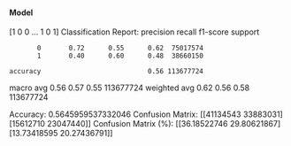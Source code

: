 #### Model
[1 0 0 ... 1 0 1]
Classification Report:
              precision    recall  f1-score   support

           0       0.72      0.55      0.62  75017574
           1       0.40      0.60      0.48  38660150

    accuracy                           0.56 113677724
   macro avg       0.56      0.57      0.55 113677724
weighted avg       0.62      0.56      0.58 113677724

Accuracy: 0.5645959537332046
Confusion Matrix:
[[41134543 33883031]
 [15612710 23047440]]
Confusion Matrix (%):
[[36.18522746 29.80621867]
 [13.73418595 20.27436791]]
